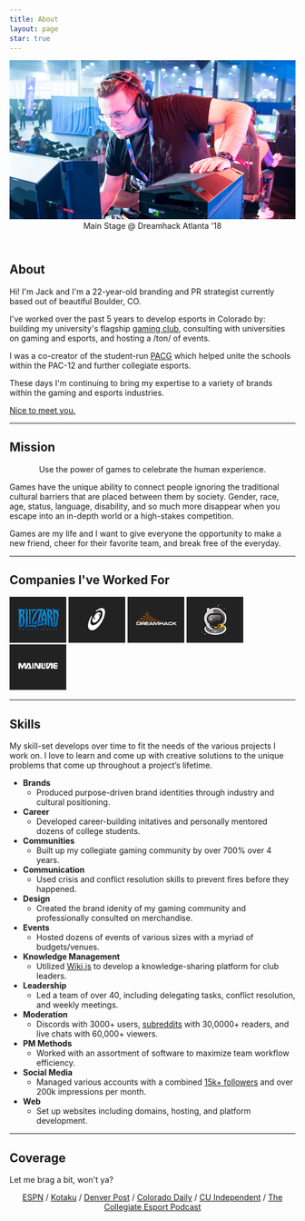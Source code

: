 ```yaml
---
title: About
layout: page
star: true
---
```

<header class="animated">
	<img src="/assets/images/prof.png" />
	<figcaption class="caption">Main Stage @ Dreamhack Atlanta '18</figcaption>
</header>


## About
Hi! I'm Jack and I'm a 22-year-old branding and PR strategist currently based out of beautiful Boulder, CO. 

I've worked over the past 5 years to develop esports in Colorado by: building my university's flagship [gaming club](https://cugaming.gg/), consulting with universities on gaming and esports, and hosting a /ton/ of events. 

I was a co-creator of the student-run [PACG](https://www.espn.com/esports/story/_/id/22273704/pac-12-student-groups-form-independent-esports-league) which helped unite the schools within the PAC-12 and further collegiate esports.

These days I'm continuing to bring my expertise to a variety of brands within the gaming and esports industries. 


[Nice to meet you.](mailto://jack@thewaylightattaches.com)

---

## Mission
<p style="text-align:center"><span class="evidence">Use the power of games to celebrate the human experience.</span></p>

Games have the unique ability to connect people ignoring the traditional cultural barriers that are placed between them by society. Gender, race, age, status, language, disability, and so much more disappear when you escape into an in-depth world or a high-stakes competition.

Games are my life and I want to give everyone the opportunity to make a new friend, cheer for their favorite team, and break free of the everyday.

---

## Companies I've Worked For

<div class="companies">
	<a href="https://www.blizzard.com"><img src="/assets\images\companies/blizz.png" width="100" /></a>
	<a href="https://www.spaceproductions.org"><img src="/assets\images\companies/sp.png" width="100" /></a>
	<a href="https://www.dreamhack.com"><img src="/assets\images\companies/dreamhack.png" width="100" /></a>
	<a href="https://spacestationgaming.com"><img src="/assets\images\companies/ssg.png" width="100" /></a>
	<a href="https://mainline.gg"><img src="/assets\images\companies/ML.png" width="100" /></a>
</div>

---

## Skills
My skill-set develops over time to fit the needs of the various projects I work on. I love to learn and come up with creative solutions to the unique problems that come up throughout a project’s lifetime.

- <span style="font-weight: bold">Brands</span>
	- Produced purpose-driven brand identities through industry and cultural positioning.
- <span style="font-weight: bold">Career</span>
	- Developed career-building initatives and personally mentored dozens of college students.
- <span style="font-weight: bold">Communities</span>
	- Built up my collegiate gaming community by over 700% over 4 years.
- <span style="font-weight: bold">Communication</span>
	- Used crisis and conflict resolution skills to prevent fires before they happened.
- <span style="font-weight: bold">Design</span>
	- Created the brand idenity of my gaming community and professionally consulted on merchandise.
- <span style="font-weight: bold">Events</span>
	- Hosted dozens of events of various sizes with a myriad of budgets/venues.
- <span style="font-weight: bold">Knowledge Management</span>
	- Utilized [Wiki.js](https://wiki.js.org/) to develop a knowledge-sharing platform for club leaders.
- <span style="font-weight: bold">Leadership</span>
	- Led a team of over 40, including delegating tasks, conflict resolution, and weekly meetings.
- <span style="font-weight: bold">Moderation</span>
	- Discords with 3000+ users, [subreddits](https://reddit.com/r/cuboulder) with 30,0000+ readers, and live chats with 60,000+ viewers.
- <span style="font-weight: bold">PM Methods</span>
	- Worked with an assortment of software to maximize team workflow efficiency.
- <span style="font-weight: bold">Social Media</span>
	- Managed various accounts with a combined [15k+ followers](https://twitter.com/boulderesports) and over 200k impressions per month.
- <span style="font-weight: bold">Web</span>
	- Set up websites including domains, hosting, and platform development.

---

## Coverage

Let me brag a bit, won't ya?

<p style="text-align:center"><a href=https://www.espn.com/esports/story/_/id/22273704/pac-12-student-groups-form-independent-esports-league>ESPN</a> / <a href=https://compete.kotaku.com/why-was-the-pac-12-esports-league-killed-before-it-star-1824011578>Kotaku</a> / <a href=https://www.denverpost.com/2020/01/29/esports-mainstream-colorado/>Denver Post</a> / <a href=https://www.coloradodaily.com/2019/08/28/where-to-play-in-boulder-and-5-video-games-coming-out-this-fall/>Colorado Daily</a> / <a href=https://cuindependent.com/2020/03/02/esports-inclusive-sports-summit/>CU Independent</a> / <a href=https://www.youtube.com/watch?v=kwjQvt3PZsI>The Collegiate Esport Podcast</a></p>

<div class="breaker"></div>
